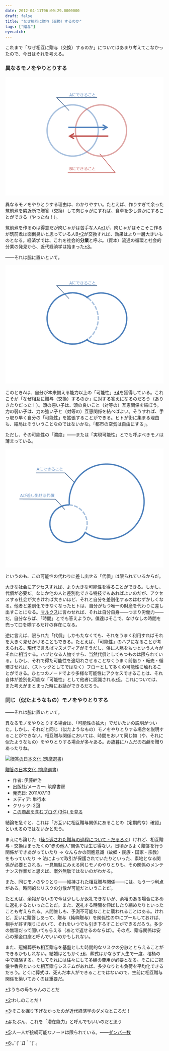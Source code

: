 ```yaml
---
date: 2012-04-11T06:00:29.0000000
draft: false
title: "なぜ相互に贈与（交換）するのか"
tags: ["贈与"]
eyecatch: 
---
```

<p>これまで「なぜ相互に贈与（交換）するのか」についてはあまり考えてこなかったので、今日はそれを考える。</p>

<div class="section">
<h3>異なるモノをやりとりする</h3>
<p><img src="20120411045316.png" alt="f:id:daruyanagi:20120411045316p:plain" title="f:id:daruyanagi:20120411045316p:plain" class="hatena-fotolife"></p><p>異なるモノをやりとりする理由は、わかりやすい。たとえば、作りすぎて余った筑前煮を隣近所で贈答（交換）して肉じゃがにすれば、食卓を少し豊かにすることができる（やったね！）。</p><p>筑前煮を作るのは得意だが肉じゃがは苦手な人A<a href="#f1" name="fn1" title="うちの母ちゃんのことだ">*1</a>が、肉じゃがはそこそこ作るが筑前煮は面倒臭いと思っている人B<a href="#f2" name="fn2" title="わしのことだ！">*2</a>が交換すれば、効果はより一層大きいものとなる。経済学では、これを社会的<b>分業</b>と呼ぶ。（資本）流通の循環と社会的分業の発見から、近代経済学は始まった<a href="#f3" name="fn3" title="そこを掘り下げなかったのが近代経済学のダメなところだ！">*3</a>。</p><p>――それは脇に置いといて。</p><p><img src="20120411050023.png" alt="f:id:daruyanagi:20120411050023p:plain" title="f:id:daruyanagi:20120411050023p:plain" class="hatena-fotolife"></p><p>このときAは、自分が本来備える能力以上の「可能性」<a href="#f4" name="fn4" title="たぶん、これを「潜在能力」と呼んでもいいのだと思う">*4</a>を獲得している。これこそが「なぜ相互に贈与（交換）するのか」に対する答えになるのだろう（ありきたりだった！）。頭の悪い子は、頭の良いこと（対等の）互恵関係を結ぼう。力の弱い子は、力の強い子と（対等の）互恵関係を結べばよい。そうすれば、手っ取り早く自分の「可能性」を拡張することができる。ヒトが街に集まる理由も、結局はそういうことなのではないかな。「都市の空気は自由にする」。</p><p>ただし、その可能性の「濃度」――または「実現可能性」とでも呼ぶべきモノは薄まっている。</p><p><img src="20120411050239.png" alt="f:id:daruyanagi:20120411050239p:plain" title="f:id:daruyanagi:20120411050239p:plain" class="hatena-fotolife"></p><p>というのも、この可能性の代わりに差し出せる「代償」は限られているからだ。</p><p>大きな社会にアクセスすれば、より大きな可能性を得ることができる。しかし、代償が必要だ。なにか他の人と差別化できる特技でもあればよいのだが、アクセスする社会が大きければ大きいほど、それと自分を差別化するのはむずかしくなる。他者と差別化できなくなったヒトは、自分がもつ唯一の財産を代わりに差し出すことになる。<a class="keyword" href="http://d.hatena.ne.jp/keyword/%A5%DE%A5%EB%A5%AF%A5%B9">マルクス</a>に言わせれば、それは自分自身――つまり労働力――だ。自分ならば、「時間」とでも答えようか。僕達はそこで、なけなしの時間を売って口を糊するだけの存在になる。</p><p>逆に言えば、限られた「代償」しかもたなくても、それをうまく利用すればそれを大きく見せかけることもできる。たとえば、「可能性」のハブになることが考えられる。現代で言えばマスメディアがそうだし、俗に人脈をもつという人々がそれに相当する。ハブとなる人物ですら、当然代償としてもつものは限られている。しかし、それで得た可能性を途切れさせることなくうまく前借り・転売・循環させれば、（ストックとしてではなく）フローとして多くの可能性に触れることができる。ひとつのノードでより多様な可能性にアクセスできることは、それ自体が差別化可能な「可能性」として他者に認識される<a href="#f5" name="fn5" title="人一人が接続可能なノードは限られている。――ダンバー数">*5</a>。これについては、また考えがまとまった時にお話ができるだろう。</p>

</div>
<div class="section">
<h3>同じ（似たようなもの）モノをやりとりする</h3>
<p>――それは脇に置いといて。</p><p>異なるモノをやりとりする場合は、「可能性の拡大」でだいたいの説明がついた。しかし、それだと同じ（似たようなもの）モノをやりとりする場合を説明することができない。相互贈与関係においては、時間をおいて同じ物（や、それに似たようなもの）をやりとりする場合が多々ある。お歳暮にハムだの石鹸を贈りあったりね。</p><p><div class="hatena-asin-detail"><a href="http://www.amazon.co.jp/exec/obidos/ASIN/448001523X/bestylesnet-22/"><img src="http://ecx.images-amazon.com/images/I/31mP4hFsRjL._SL160_.jpg" class="hatena-asin-detail-image" alt="贈答の日本文化 (筑摩選書)" title="贈答の日本文化 (筑摩選書)"></a><div class="hatena-asin-detail-info"><p class="hatena-asin-detail-title"><a href="http://www.amazon.co.jp/exec/obidos/ASIN/448001523X/bestylesnet-22/">贈答の日本文化 (筑摩選書)</a></p><ul><li><span class="hatena-asin-detail-label">作者:</span> 伊藤幹治</li><li><span class="hatena-asin-detail-label">出版社/メーカー:</span> 筑摩書房</li><li><span class="hatena-asin-detail-label">発売日:</span> 2011/07/13</li><li><span class="hatena-asin-detail-label">メディア:</span> 単行本</li><li> <span class="hatena-asin-detail-label">クリック</span>: 2回</li><li><a href="http://d.hatena.ne.jp/asin/448001523X/bestylesnet-22" target="_blank">この商品を含むブログ (3件) を見る</a></li></ul></div><div class="hatena-asin-detail-foot"></div></div></p><p>結論を急ぐと、これは「お互いに相互贈与関係にあることの（定期的な）確認」といえるのではないかと思う。</p><p>まえにも論じた（<a href="http://daruyanagi.hatenablog.com/entry/2012/03/17/080435">&#x7E70;&#x308A;&#x8FD4;&#x3055;&#x308C;&#x305F;&#x8D08;&#x4E0E;&#x306E;&#x904E;&#x7A0B;&#x306B;&#x3064;&#x3044;&#x3066; - &#x3060;&#x308B;&#x308D;&#x3050;</a>）けれど、相互贈与・交換はまったくの"赤の他人"関係では生じ得ない。日頃からよく贈答を行う関係ができあがっていたり → なんらかの同胞意識（故郷・民族・国家・宗教）をもっていたり → 法によって取引が保護されていたりといった、素地となる関係が必要とされる。一見無駄にみえる同じモノのやりとりも、その関係のメンテナンス作業だと思えば、案外無駄ではないのがわかる。</p><p>また、同じモノのやりとり――維持された相互贈与関係――には、もう一つ利点がある。時間的なリスクの分散が可能だということだ。</p><p>たとえば、余裕がないので今は少ししか返礼できないが、余裕のある場合に多めに返礼するといったことだ。また、返礼する時間を伸ばしたり縮めたりといったことも考えられる。人間誰しも、予測不可能なことに襲われることはある。けれど、互いに贈答しあって、贈与（純粋贈与）を関係性の中にプールしておけば、相手が許す限りにおいて、それをいつでも引き下ろすことができるだろう。多少の無理だって聞いてもらえる（あとで返せるのならば）。その点、贈与関係は安心の預金口座と呼んでいいのかもしれない。</p><p>また、冠婚葬祭も相互贈与を基盤とした時間的なリスクの分散ととらえることができるかもしれない。結婚はともかく<a href="#f6" name="fn6" title="｡ﾟ(ﾟ´Д｀ﾟ)ﾟ｡">*6</a>、葬式はかならず人生で一度、棺桶の中で経験する。そしてそれには往々にして多額の費用が必要となる。そこにご祝儀や香典といった相互贈与システムがあれば、多少なりとも負荷を平均化できるだろう。とくに葬式は、死んだ本人ができることではないので、生前に相互贈与関係を築いておくのは重要だ。</p>

</div><div class="footnote">
<p class="footnote"><a href="#fn1" name="f1" class="footnote-number">*1</a><span class="footnote-delimiter">:</span><span class="footnote-text">うちの母ちゃんのことだ</span></p>
<p class="footnote"><a href="#fn2" name="f2" class="footnote-number">*2</a><span class="footnote-delimiter">:</span><span class="footnote-text">わしのことだ！</span></p>
<p class="footnote"><a href="#fn3" name="f3" class="footnote-number">*3</a><span class="footnote-delimiter">:</span><span class="footnote-text">そこを掘り下げなかったのが近代経済学のダメなところだ！</span></p>
<p class="footnote"><a href="#fn4" name="f4" class="footnote-number">*4</a><span class="footnote-delimiter">:</span><span class="footnote-text">たぶん、これを「潜在能力」と呼んでもいいのだと思う</span></p>
<p class="footnote"><a href="#fn5" name="f5" class="footnote-number">*5</a><span class="footnote-delimiter">:</span><span class="footnote-text">人一人が接続可能なノードは限られている。――<a class="keyword" href="http://d.hatena.ne.jp/keyword/%A5%C0%A5%F3%A5%D0%A1%BC%BF%F4">ダンバー数</a></span></p>
<p class="footnote"><a href="#fn6" name="f6" class="footnote-number">*6</a><span class="footnote-delimiter">:</span><span class="footnote-text">｡ﾟ(ﾟ´Д｀ﾟ)ﾟ｡</span></p>
</div>